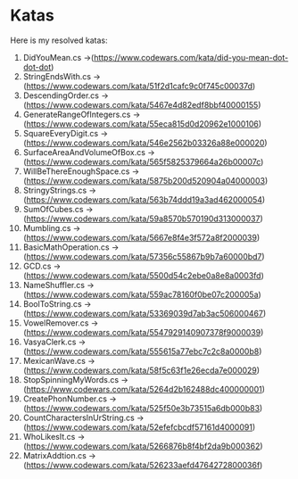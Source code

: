 # Katas
Here is my resolved katas: 
 1. DidYouMean.cs ->(https://www.codewars.com/kata/did-you-mean-dot-dot-dot)
 2. StringEndsWith.cs -> (https://www.codewars.com/kata/51f2d1cafc9c0f745c00037d)
 3. DescendingOrder.cs -> (https://www.codewars.com/kata/5467e4d82edf8bbf40000155)
 4. GenerateRangeOfIntegers.cs -> (https://www.codewars.com/kata/55eca815d0d20962e1000106)
 5. SquareEveryDigit.cs -> (https://www.codewars.com/kata/546e2562b03326a88e000020)
 6. SurfaceAreaAndVolumeOfBox.cs -> (https://www.codewars.com/kata/565f5825379664a26b00007c)
 7. WillBeThereEnoughSpace.cs -> (https://www.codewars.com/kata/5875b200d520904a04000003)
 8. StringyStrings.cs -> (https://www.codewars.com/kata/563b74ddd19a3ad462000054)
 9. SumOfCubes.cs -> (https://www.codewars.com/kata/59a8570b570190d313000037)
 10. Mumbling.cs -> (https://www.codewars.com/kata/5667e8f4e3f572a8f2000039)
 11. BasicMathOperation.cs -> (https://www.codewars.com/kata/57356c55867b9b7a60000bd7)
 12. GCD.cs -> (https://www.codewars.com/kata/5500d54c2ebe0a8e8a0003fd)
 13. NameShuffler.cs -> (https://www.codewars.com/kata/559ac78160f0be07c200005a)
 14. BoolToString.cs -> (https://www.codewars.com/kata/53369039d7ab3ac506000467)
 15. VowelRemover.cs -> (https://www.codewars.com/kata/5547929140907378f9000039)
 16. VasyaClerk.cs -> (https://www.codewars.com/kata/555615a77ebc7c2c8a0000b8)
 17. MexicanWave.cs -> (https://www.codewars.com/kata/58f5c63f1e26ecda7e000029)
 18. StopSpinningMyWords.cs -> (https://www.codewars.com/kata/5264d2b162488dc400000001)
 19. CreatePhonNumber.cs -> (https://www.codewars.com/kata/525f50e3b73515a6db000b83)
 20. CountCharactersInUrString.cs -> (https://www.codewars.com/kata/52efefcbcdf57161d4000091)
 21. WhoLikesIt.cs -> (https://www.codewars.com/kata/5266876b8f4bf2da9b000362)
 22. MatrixAddtion.cs -> (https://www.codewars.com/kata/526233aefd4764272800036f)
